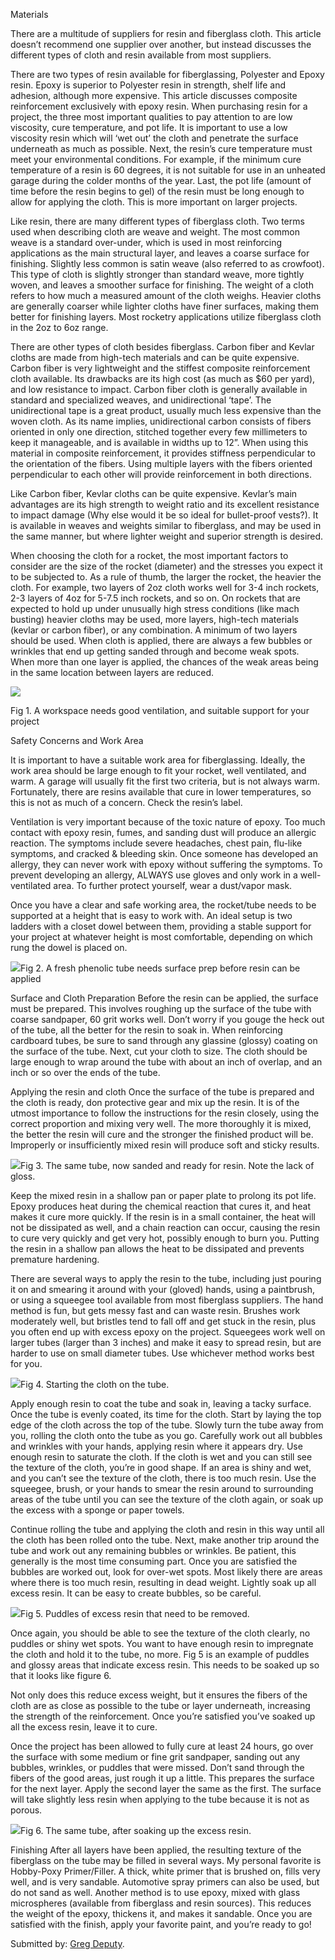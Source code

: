 Materials

There are a multitude of suppliers for resin and fiberglass cloth. This article doesn’t recommend one supplier over another, but instead discusses the different types of cloth and resin available from most suppliers.

There are two types of resin available for fiberglassing, Polyester and Epoxy resin. Epoxy is superior to Polyester resin in strength, shelf life and adhesion, although more expensive. This article discusses composite reinforcement exclusively with epoxy resin. When purchasing resin for a project, the three most important qualities to pay attention to are low viscosity, cure temperature, and pot life. It is important to use a low viscosity resin which will ‘wet out’ the cloth and penetrate the surface underneath as much as possible. Next, the resin’s cure temperature must meet your environmental conditions. For example, if the minimum cure temperature of a resin is 60 degrees, it is not suitable for use in an unheated garage during the colder months of the year. Last, the pot life (amount of time before the resin begins to gel) of the resin must be long enough to allow for applying the cloth. This is more important on larger projects.

Like resin, there are many different types of fiberglass cloth. Two terms used when describing cloth are weave and weight. The most common weave is a standard over-under, which is used in most reinforcing applications as the main structural layer, and leaves a coarse surface for finishing. Slightly less common is satin weave (also referred to as crowfoot). This type of cloth is slightly stronger than standard weave, more tightly woven, and leaves a smoother surface for finishing. The weight of a cloth refers to how much a measured amount of the cloth weighs. Heavier cloths are generally coarser while lighter cloths have finer surfaces, making them better for finishing layers. Most rocketry applications utilize fiberglass cloth in the 2oz to 6oz range.

There are other types of cloth besides fiberglass. Carbon fiber and Kevlar cloths are made from high-tech materials and can be quite expensive. Carbon fiber is very lightweight and the stiffest composite reinforcement cloth available. Its drawbacks are its high cost (as much as $60 per yard), and low resistance to impact. Carbon fiber cloth is generally available in standard and specialized weaves, and unidirectional ‘tape’. The unidirectional tape is a great product, usually much less expensive than the woven cloth. As its name implies, unidirectional carbon consists of fibers oriented in only one direction, stitched together every few millimeters to keep it manageable, and is available in widths up to 12”. When using this material in composite reinforcement, it provides stiffness perpendicular to the orientation of the fibers. Using multiple layers with the fibers oriented perpendicular to each other will provide reinforcement in both directions.

Like Carbon fiber, Kevlar cloths can be quite expensive. Kevlar’s main advantages are its high strength to weight ratio and its excellent resistance to impact damage (Why else would it be so ideal for bullet-proof vests?). It is available in weaves and weights similar to fiberglass, and may be used in the same manner, but where lighter weight and superior strength is desired.

When choosing the cloth for a rocket, the most important factors to consider are the size of the rocket (diameter) and the stresses you expect it to be subjected to. As a rule of thumb, the larger the rocket, the heavier the cloth. For example, two layers of 2oz cloth works well for 3-4 inch rockets, 2-3 layers of 4oz for 5-7.5 inch rockets, and so on. On rockets that are expected to hold up under unusually high stress conditions (like mach busting) heavier cloths may be used, more layers, high-tech materials (kevlar or carbon fiber), or any combination. A minimum of two layers should be used. When cloth is applied, there are always a few bubbles or wrinkles that end up getting sanded through and become weak spots. When more than one layer is applied, the chances of the weak areas being in the same location between layers are reduced.

![](/images/construction/workspace.jpg)

Fig 1. A workspace needs good ventilation, and suitable support for your project

Safety Concerns and Work Area

It is important to have a suitable work area for fiberglassing. Ideally, the work area should be large enough to fit your rocket, well ventilated, and warm. A garage will usually fit the first two criteria, but is not always warm. Fortunately, there are resins available that cure in lower temperatures, so this is not as much of a concern. Check the resin’s label.

Ventilation is very important because of the toxic nature of epoxy. Too much contact with epoxy resin, fumes, and sanding dust will produce an allergic reaction. The symptoms include severe headaches, chest pain, flu-like symptoms, and cracked & bleeding skin. Once someone has developed an allergy, they can never work with epoxy without suffering the symptoms. To prevent developing an allergy, ALWAYS use gloves and only work in a well-ventilated area. To further protect yourself, wear a dust/vapor mask.

Once you have a clear and safe working area, the rocket/tube needs to be supported at a height that is easy to work with. An ideal setup is two ladders with a closet dowel between them, providing a stable support for your project at whatever height is most comfortable, depending on which rung the dowel is placed on.

![](/images/construction/freshtube.jpg)Fig 2. A fresh phenolic tube needs surface prep before resin can be applied

Surface and Cloth Preparation Before the resin can be applied, the surface must be prepared. This involves roughing up the surface of the tube with coarse sandpaper, 60 grit works well. Don’t worry if you gouge the heck out of the tube, all the better for the resin to soak in. When reinforcing cardboard tubes, be sure to sand through any glassine (glossy) coating on the surface of the tube. Next, cut your cloth to size. The cloth should be large enough to wrap around the tube with about an inch of overlap, and an inch or so over the ends of the tube.

Applying the resin and cloth Once the surface of the tube is prepared and the cloth is ready, don protective gear and mix up the resin. It is of the utmost importance to follow the instructions for the resin closely, using the correct proportion and mixing very well. The more thoroughly it is mixed, the better the resin will cure and the stronger the finished product will be. Improperly or insufficiently mixed resin will produce soft and sticky results.

![](/images/construction/preppedtube.jpg)Fig 3. The same tube, now sanded and ready for resin. Note the lack of gloss.

Keep the mixed resin in a shallow pan or paper plate to prolong its pot life. Epoxy produces heat during the chemical reaction that cures it, and heat makes it cure more quickly. If the resin is in a small container, the heat will not be dissipated as well, and a chain reaction can occur, causing the resin to cure very quickly and get very hot, possibly enough to burn you. Putting the resin in a shallow pan allows the heat to be dissipated and prevents premature hardening.

There are several ways to apply the resin to the tube, including just pouring it on and smearing it around with your (gloved) hands, using a paintbrush, or using a squeegee tool available from most fiberglass suppliers. The hand method is fun, but gets messy fast and can waste resin. Brushes work moderately well, but bristles tend to fall off and get stuck in the resin, plus you often end up with excess epoxy on the project. Squeegees work well on larger tubes (larger than 3 inches) and make it easy to spread resin, but are harder to use on small diameter tubes. Use whichever method works best for you.

![](/images/construction/clothtube.jpg)Fig 4. Starting the cloth on the tube.

Apply enough resin to coat the tube and soak in, leaving a tacky surface. Once the tube is evenly coated, its time for the cloth. Start by laying the top edge of the cloth across the top of the tube. Slowly turn the tube away from you, rolling the cloth onto the tube as you go. Carefully work out all bubbles and wrinkles with your hands, applying resin where it appears dry. Use enough resin to saturate the cloth. If the cloth is wet and you can still see the texture of the cloth, you’re in good shape. If an area is shiny and wet, and you can’t see the texture of the cloth, there is too much resin. Use the squeegee, brush, or your hands to smear the resin around to surrounding areas of the tube until you can see the texture of the cloth again, or soak up the excess with a sponge or paper towels.

Continue rolling the tube and applying the cloth and resin in this way until all the cloth has been rolled onto the tube. Next, make another trip around the tube and work out any remaining bubbles or wrinkles. Be patient, this generally is the most time consuming part. Once you are satisfied the bubbles are worked out, look for over-wet spots. Most likely there are areas where there is too much resin, resulting in dead weight. Lightly soak up all excess resin. It can be easy to create bubbles, so be careful.

![](/images/construction/puddles.jpg)Fig 5. Puddles of excess resin that need to be removed.

Once again, you should be able to see the texture of the cloth clearly, no puddles or shiny wet spots. You want to have enough resin to impregnate the cloth and hold it to the tube, no more. Fig 5 is an example of puddles and glossy areas that indicate excess resin. This needs to be soaked up so that it looks like figure 6.

Not only does this reduce excess weight, but it ensures the fibers of the cloth are as close as possible to the tube or layer underneath, increasing the strength of the reinforcement. Once you’re satisfied you’ve soaked up all the excess resin, leave it to cure.

Once the project has been allowed to fully cure at least 24 hours, go over the surface with some medium or fine grit sandpaper, sanding out any bubbles, wrinkles, or puddles that were missed. Don’t sand through the fibers of the good areas, just rough it up a little. This prepares the surface for the next layer. Apply the second layer the same as the first. The surface will take slightly less resin when applying to the tube because it is not as porous.

![](/images/construction/nopuddles.jpg)Fig 6. The same tube, after soaking up the excess resin.

Finishing After all layers have been applied, the resulting texture of the fiberglass on the tube may be filled in several ways. My personal favorite is Hobby-Poxy Primer/Filler. A thick, white primer that is brushed on, fills very well, and is very sandable. Automotive spray primers can also be used, but do not sand as well. Another method is to use epoxy, mixed with glass microspheres (available from fiberglass and resin sources). This reduces the weight of the epoxy, thickens it, and makes it sandable. Once you are satisfied with the finish, apply your favorite paint, and you’re ready to go!

Submitted by: [Greg Deputy](mailto:greg@deputy.org).

